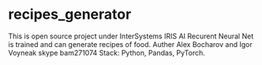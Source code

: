 # recipes_generator


This is open source project under InterSystems IRIS AI
Recurent Neural Net is trained and can generate recipes of food.
Auther Alex Bocharov and Igor Voyneak
skype bam271074
Stack: Python, Pandas, PyTorch.
